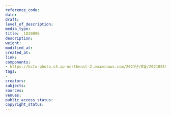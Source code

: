 ```yaml
---
reference_code: 
date: 
draft: 
level_of_description: 
media_type: 
title: _1D20096
description: 
weight: 
modified_at: 
created_at: 
link: 
components:
- https://kctu-photo.s3.ap-northeast-2.amazonaws.com/2021년/8월/20210819_일본+혐한+극우+지원+국정원은+진상을+밝혀라+기자회견/_1D20096.jpg
tags:
- 
creators: 
subjects: 
sources: 
venues: 
public_access_status: 
copyright_status: 
---
```

